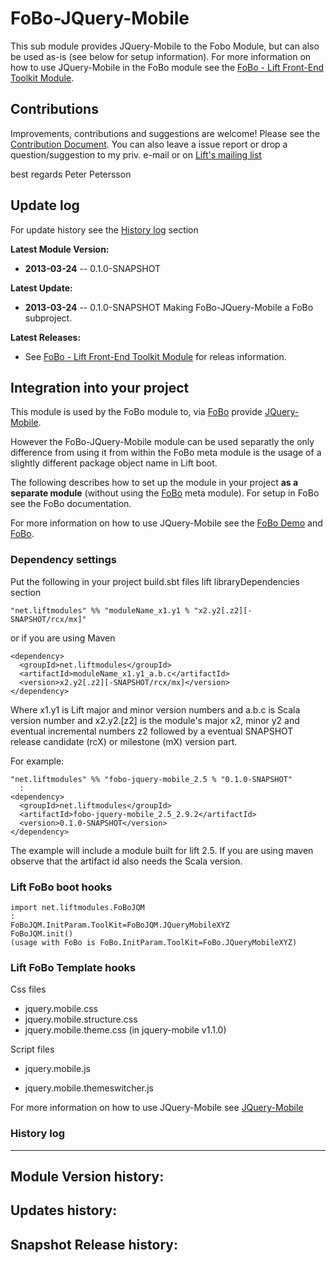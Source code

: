 FoBo-JQuery-Mobile
=================

This sub module provides JQuery-Mobile to the Fobo Module, but can also be used as-is (see below for setup information).
For more information on how to use JQuery-Mobile in the FoBo module see the [FoBo - Lift Front-End Toolkit Module](https://github.com/karma4u101/FoBo).

Contributions
------
Improvements, contributions and suggestions are welcome! Please see the [Contribution Document](https://github.com/karma4u101/FoBo/blob/master/CONTRIBUTING.md). You can also leave a issue report or drop a question/suggestion to my priv. e-mail or on [Lift's mailing list](http://groups.google.com/group/liftweb/) 

best regards 
Peter Petersson 

Update log
----------

For update history see the [History log](https://github.com/karma4u101/FoBo/tree/master/Font-Awesome#history-log) section

**Latest Module Version:**
- **2013-03-24** -- 0.1.0-SNAPSHOT 

**Latest Update:**
- **2013-03-24** -- 0.1.0-SNAPSHOT Making FoBo-JQuery-Mobile a FoBo subproject.

**Latest Releases:**
- See [FoBo - Lift Front-End Toolkit Module](https://github.com/karma4u101/FoBo) for releas information.


Integration into your project 
-------------------------------

This module is used by the FoBo module to, via [FoBo](https://github.com/karma4u101/FoBo/blob/master/README.md) provide [JQuery-Mobile](http://jquerymobile.com/). 

However the FoBo-JQuery-Mobile module can be used separatly the only difference from using it from within the FoBo meta module is the usage of a slightly different package object name in Lift boot. 

The following describes how to set up the module in your project **as a separate module** (without using the [FoBo](https://github.com/karma4u101/FoBo/blob/master/README.md) meta module). For setup in FoBo see the FoBo documentation.

For more information on how to use JQuery-Mobile see the [FoBo Demo](http://www.media4u101.se/fobo-lift-template-demo/) and [FoBo](https://github.com/karma4u101/FoBo/blob/master/README.md).  


### Dependency settings

Put the following in your project build.sbt files lift libraryDependencies section 

    "net.liftmodules" %% "moduleName_x1.y1 % "x2.y2[.z2][-SNAPSHOT/rcx/mx]"

or if you are using Maven

    <dependency>
      <groupId>net.liftmodules</groupId>
      <artifactId>moduleName_x1.y1_a.b.c</artifactId>
      <version>x2.y2[.z2][-SNAPSHOT/rcx/mx]</version>
    </dependency>

Where x1.y1 is Lift major and minor version numbers and a.b.c is Scala
version number and x2.y2.[z2] is the module's major x2, minor y2 and
eventual incremental numbers z2 followed by a eventual SNAPSHOT 
release candidate (rcX) or milestone (mX) version part.

For example:

    "net.liftmodules" %% "fobo-jquery-mobile_2.5 % "0.1.0-SNAPSHOT"
      :
    <dependency>
      <groupId>net.liftmodules</groupId>
      <artifactId>fobo-jquery-mobile_2.5_2.9.2</artifactId>
      <version>0.1.0-SNAPSHOT</version>
    </dependency>

The example will include a module built for lift 2.5. If you are using maven observe that the artifact id also needs the Scala version.

### Lift FoBo boot hooks

    import net.liftmodules.FoBoJQM 
    :
    FoBoJQM.InitParam.ToolKit=FoBoJQM.JQueryMobileXYZ 
    FoBoJQM.init()
    (usage with FoBo is FoBo.InitParam.ToolKit=FoBo.JQueryMobileXYZ)   

### Lift FoBo Template hooks

Css files

- jquery.mobile.css
- jquery.mobile.structure.css
- jquery.mobile.theme.css (in jquery-mobile v1.1.0)

Script files

- jquery.mobile.js
- jquery.mobile.themeswitcher.js 

    <link rel="stylesheet" type="text/css" href="/classpath/fobo/[css file name]"> 
    <script type="text/javascript" src="/classpath/fobo/[script file name]"></script>

For more information on how to use JQuery-Mobile see [JQuery-Mobile](http://jquerymobile.com/)


### History log
----------------

**Module Version history:**
-

**Updates history:**
- 

**Snapshot Release history:**
- 


